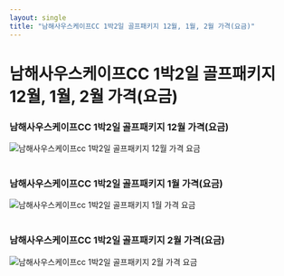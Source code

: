 ```yaml
---
layout: single
title: "남해사우스케이프CC 1박2일 골프패키지 12월, 1월, 2월 가격(요금)"
---
```


# 남해사우스케이프CC 1박2일 골프패키지 12월, 1월, 2월 가격(요금)

### 남해사우스케이프CC 1박2일 골프패키지 12월 가격(요금)
![남해사우스케이프cc 1박2일 골프패키지 12월 가격 요금](https://user-images.githubusercontent.com/96457511/147040183-aacdb886-6fa5-45f5-b993-fac95261ec6c.PNG)
</BR></BR>

### 남해사우스케이프CC 1박2일 골프패키지 1월 가격(요금)
![남해사우스케이프cc 1박2일 골프패키지 1월 가격 요금](https://user-images.githubusercontent.com/96457511/147040204-69a34677-e7d0-49a1-9558-cb332a4f8525.PNG)
</BR></BR>

### 남해사우스케이프CC 1박2일 골프패키지 2월 가격(요금)
![남해사우스케이프cc 1박2일 골프패키지 2월 가격 요금](https://user-images.githubusercontent.com/96457511/147040215-9f3b8c92-33d5-4be6-a31a-aa8a9384679f.PNG)
</BR></BR>
